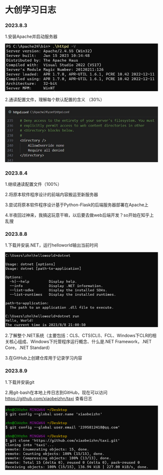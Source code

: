 # 大创学习日志

### 2023.8.3

1.安装Apache并启动服务器

![image-20230803200329964](img\image-20230803200329964.jpg)

2.通读配置文件，理解每个默认配置的含义 （30%）

![image-20230803205235331](img\image-20230803205235331.jpg)

### 2023.8.4

1.继续通读配置文件（100%）

2.将原本软件程序设计的前端内容搬运至新服务器

3.尝试将原本软件程序设计基于Python-Flask的后端服务器部署在Apache上

4.半夜回过神来，我搞这玩意干嘛，以后要去做web后端开发？so开始在知乎上乱搜

### 2023.8.8

1.下载并安装.NET，运行helloworld输出当前时间

![image-20230808210112689](img\image-20230808210112689.jpg)

2.了解整个.NET系统（主要包括：CLS、CTS(CLI)、FCL、Windows下CLR的相关核心组成、Windows下托管程序运行概念、什么是.NET Framework，.NET Core，.NET Standard）

3.在GitHub上创建仓库用于记录学习内容

### 2023.8.9

1.下载并安装git

2.用git-bash在本地上传日志到GitHub，现在可以访问 https://github.com/xiaobeizhn/taxi 查看日志

![image-20230809001](img/image-20230809001.jpg)

